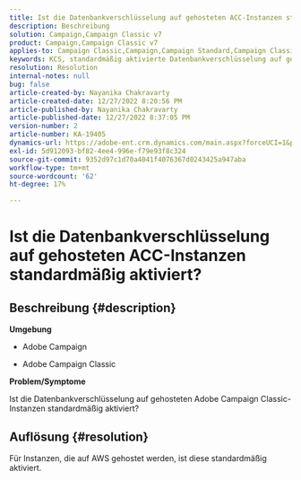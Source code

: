 ```yaml
---
title: Ist die Datenbankverschlüsselung auf gehosteten ACC-Instanzen standardmäßig aktiviert?
description: Beschreibung
solution: Campaign,Campaign Classic v7
product: Campaign,Campaign Classic v7
applies-to: Campaign Classic,Campaign,Campaign Standard,Campaign Classic v7
keywords: KCS, standardmäßig aktivierte Datenbankverschlüsselung auf gehostetem Adobe Campaign
resolution: Resolution
internal-notes: null
bug: false
article-created-by: Nayanika Chakravarty
article-created-date: 12/27/2022 8:20:56 PM
article-published-by: Nayanika Chakravarty
article-published-date: 12/27/2022 8:37:05 PM
version-number: 2
article-number: KA-19405
dynamics-url: https://adobe-ent.crm.dynamics.com/main.aspx?forceUCI=1&pagetype=entityrecord&etn=knowledgearticle&id=5fd077f7-2386-ed11-81ac-6045bd006079
exl-id: 5d912093-bf82-4ee4-996e-f79e93f8c324
source-git-commit: 9352d97c1d70a4041f4076367d0243425a947aba
workflow-type: tm+mt
source-wordcount: '62'
ht-degree: 17%

---
```


# Ist die Datenbankverschlüsselung auf gehosteten ACC-Instanzen standardmäßig aktiviert?

## Beschreibung {#description}


<b>Umgebung</b>

- Adobe Campaign

- Adobe Campaign Classic

<b>Problem/Symptome</b>

Ist die Datenbankverschlüsselung auf gehosteten Adobe Campaign Classic-Instanzen standardmäßig aktiviert?


## Auflösung {#resolution}


Für Instanzen, die auf AWS gehostet werden, ist diese standardmäßig aktiviert.
